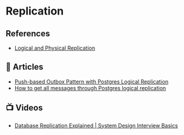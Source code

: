 # Replication

## References
- [Logical and Physical Replication](https://www.npgsql.org/doc/replication.html)


## 📕 Articles
- [Push-based Outbox Pattern with Postgres Logical Replication](https://event-driven.io/en/push_based_outbox_pattern_with_postgres_logical_replication/?utm_source=github_outbox_cdc)
- [How to get all messages through Postgres logical replication](https://event-driven.io/en/how_to_get_all_messages_through_postgres_logical_replication/?utm_source=github_outbox_cdc)


## 📺 Videos
- [Database Replication Explained | System Design Interview Basics](https://www.youtube.com/watch?v=WG6k74VSOOU)